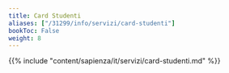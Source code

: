 ```yaml
---
title: Card Studenti
aliases: ["/31299/info/servizi/card-studenti"]
bookToc: False
weight: 8
---
```


{{% include "content/sapienza/it/servizi/card-studenti.md" %}}